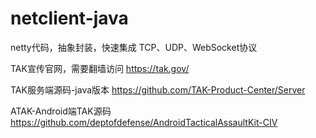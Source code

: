 # netclient-java
netty代码，抽象封装，快速集成 TCP、UDP、WebSocket协议


TAK宣传官网，需要翻墙访问
https://tak.gov/ 

TAK服务端源码-java版本
https://github.com/TAK-Product-Center/Server 

ATAK-Android端TAK源码
https://github.com/deptofdefense/AndroidTacticalAssaultKit-CIV 
